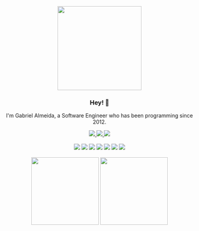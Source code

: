 <div align="center">
  <img style="width: 16em; height: auto" src="https://cdn.pixabay.com/photo/2023/02/22/04/52/ai-generated-7805695_960_720.jpg" />


  ### Hey! 👋

  I'm Gabriel Almeida, a Software Engineer who has been programming since 2012.
  
  <a href="https://www.linkedin.com/in/gabriel-almeida-a8b9a286/" target="_blank">
    <img src="https://img.shields.io/badge/-Gabriel Almeida-blue?style=flat&logo=Linkedin&logoColor=white" />
  </a>
  <a href="mailto:gabrielgqa@gmail.com" target="_blank">
    <img src="https://img.shields.io/badge/-gabrielgqa-c14438?style=flat&logo=Gmail&logoColor=white" />
  </a>
  <img src="https://img.shields.io/github/followers/gabrielgqa?style=social" />
  <br><br>
  <img src="https://img.shields.io/badge/node.js-6DA55F?style=for-the-badge&logo=node.js&logoColor=white" />
  <img src="https://img.shields.io/badge/typescript-%23007ACC.svg?style=for-the-badge&logo=typescript&logoColor=white" />
  <img src="https://img.shields.io/badge/react-%230175C2.svg?style=for-the-badge&logo=react&logoColor=white" />
  <img src="https://img.shields.io/badge/php-%23777BB4.svg?style=for-the-badge&logo=php&logoColor=white" />
  <img src="https://img.shields.io/badge/ruby-%23CC342D.svg?style=for-the-badge&logo=ruby&logoColor=white" />
  <img src="https://img.shields.io/badge/c%23-%23239120.svg?style=for-the-badge&logo=c-sharp&logoColor=white" />
  <img src="https://img.shields.io/badge/.NET-5C2D91?style=for-the-badge&logo=.net&logoColor=white" />
   <br><br>
  <div align="center">
    <img height="180em" src="https://github-readme-streak-stats.herokuapp.com/?user=gabrielgqa&theme=highcontrast&hide_border=false" />
    <img height="180em" src="https://github-readme-stats.vercel.app/api/top-langs/?username=gabrielgqa&layout=&langs_count=6&theme=highcontrast"/>
  </div>
</div>
